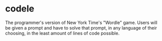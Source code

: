 # codele
The programmer's version of New York Time's "Wordle" game. Users will be given a prompt and have to solve that prompt, in any language of their choosing, in the least amount of lines of code possible.
